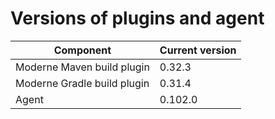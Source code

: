 # Versions of plugins and agent

| Component                   | Current version |
| --------------------------- |-----------------|
| Moderne Maven build plugin  | 0.32.3          |
| Moderne Gradle build plugin | 0.31.4          |
| Agent                       | 0.102.0         |
